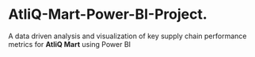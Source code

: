 # AtliQ-Mart-Power-BI-Project.
A data driven analysis and visualization of key supply chain performance metrics for **AtliQ Mart** using Power BI 
